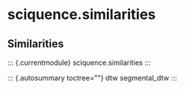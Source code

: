# sciquence.similarities

## Similarities

::: {.currentmodule}
sciquence.similarities
:::

::: {.autosummary toctree=""}
dtw segmental_dtw
:::

